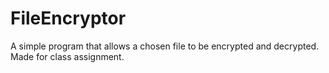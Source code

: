 # FileEncryptor
A simple program that allows a chosen file to be encrypted and decrypted. Made for class assignment.
